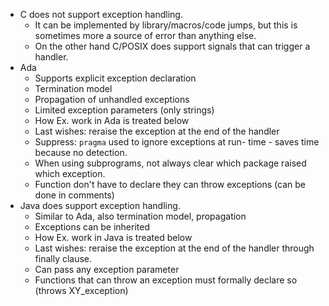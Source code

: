 - C does not support exception handling. 
	- It can be implemented by library/macros/code jumps, but this is sometimes more a source of error than anything else. 
	- On the other hand C/POSIX does support signals that can trigger a handler.
- Ada
	- Supports explicit exception declaration
	- Termination model
	- Propagation of unhandled exceptions
	- Limited exception parameters (only strings)
	- How Ex. work in Ada is treated below
	- Last wishes: reraise the exception at the end of the handler
	- Suppress: `pragma` used to ignore exceptions at run- time - saves time because no detection.
	- When using subprograms, not always clear which package raised which exception.
	- Function don't have to declare they can throw exceptions (can be done in comments)
- Java does support exception handling. 
	- Similar to Ada, also termination model, propagation
	- Exceptions can be inherited
	- How Ex. work in Java is treated below
	- Last wishes: reraise the exception at the end of the handler through finally clause.
	- Can pass any exception parameter
	- Functions that can throw an exception must formally declare so (throws XY_exception)
